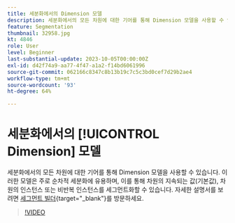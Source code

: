 ```yaml
---
title: 세분화에서의 Dimension 모델
description: 세분화에서의 모든 차원에 대한 기어를 통해 Dimension 모델을 사용할 수 있습니다. 이 모델은 주로 순차적 세분화에 유용하며, 이를 통해 차원의 지속되는 값(기본값), 차원의 인스턴스 또는 비반복 인스턴스를 세그먼트화할 수 있습니다.
feature: Segmentation
thumbnail: 32958.jpg
kt: 4846
role: User
level: Beginner
last-substantial-update: 2023-10-05T00:00:00Z
exl-id: d42f74a9-aa77-4f47-a1a2-f14bd6061996
source-git-commit: 062166c8347c8b13b19c7c5c3bd0cef7d29b2ae4
workflow-type: tm+mt
source-wordcount: '93'
ht-degree: 64%

---
```


# 세분화에서의 [!UICONTROL Dimension] 모델

세분화에서의 모든 차원에 대한 기어를 통해 Dimension 모델을 사용할 수 있습니다. 이러한 모델은 주로 순차적 세분화에 유용하며, 이를 통해 차원의 지속되는 값(기본값), 차원의 인스턴스 또는 비반복 인스턴스를 세그먼트화할 수 있습니다. 자세한 설명서를 보려면 [세그먼트 빌더](https://experienceleague.adobe.com/docs/analytics/components/segmentation/segmentation-workflow/seg-build.html?lang=ko){target="_blank"}를 방문하세요.

>[!VIDEO](https://video.tv.adobe.com/v/3430064/?quality=12&learn=on&captions=kor)
